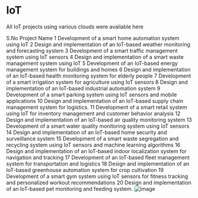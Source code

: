 # IoT
All IoT projects using various clouds were available here

S.No	Project Name
1	Development of a smart home automation system using IoT
2	Design and implementation of an IoT-based weather monitoring and forecasting system
3	Development of a smart traffic management system using IoT sensors
4	Design and implementation of a smart waste management system using IoT
5	Development of an IoT-based energy management system for buildings and homes
6	Design and implementation of an IoT-based health monitoring system for elderly people
7	Development of a smart irrigation system for agriculture using IoT sensors
8	Design and implementation of an IoT-based industrial automation system
9	Development of a smart parking system using IoT sensors and mobile applications
10	Design and implementation of an IoT-based supply chain management system for logistics.
11	Development of a smart retail system using IoT for inventory management and customer behavior analysis
12	Design and implementation of an IoT-based air quality monitoring system
13	Development of a smart water quality monitoring system using IoT sensors
14	Design and implementation of an IoT-based home security and surveillance system
15	Development of a smart waste segregation and recycling system using IoT sensors and machine learning algorithms
16	Design and implementation of an IoT-based indoor localization system for navigation and tracking
17	Development of an IoT-based fleet management system for transportation and logistics
18	Design and implementation of an IoT-based greenhouse automation system for crop cultivation
19	Development of a smart gym system using IoT sensors for fitness tracking and personalized workout recommendations
20	Design and implementation of an IoT-based pet monitoring and feeding system.
![image](https://user-images.githubusercontent.com/67992746/236619189-c31f9e55-4154-4ebb-be4c-8ec4ad717b1f.png)
